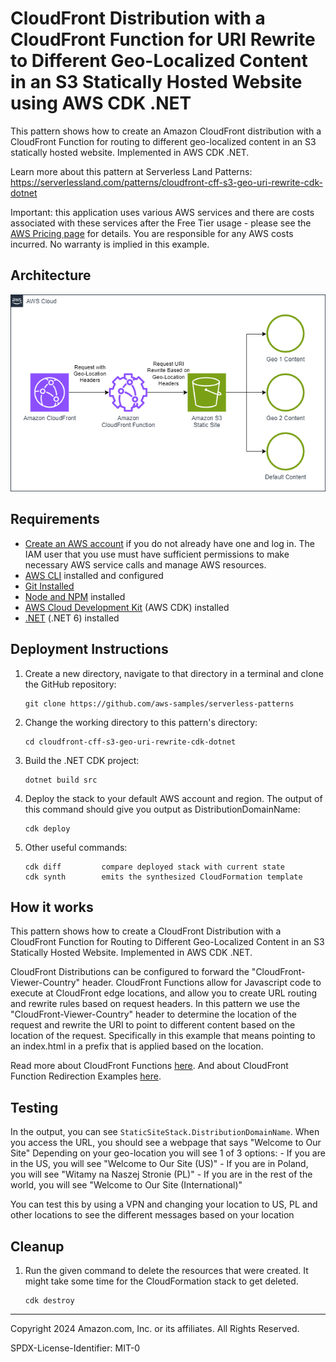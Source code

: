 # CloudFront Distribution with a CloudFront Function for URI Rewrite to Different Geo-Localized Content in an S3 Statically Hosted Website using AWS CDK .NET

This pattern shows how to create an Amazon CloudFront distribution with a CloudFront Function for routing to different geo-localized content in an S3 statically hosted website. Implemented in AWS CDK .NET.

Learn more about this pattern at Serverless Land Patterns: https://serverlessland.com/patterns/cloudfront-cff-s3-geo-uri-rewrite-cdk-dotnet

Important: this application uses various AWS services and there are costs associated with these services after the Free Tier usage - please see the [AWS Pricing page](https://aws.amazon.com/pricing/) for details. You are responsible for any AWS costs incurred. No warranty is implied in this example.

## Architecture
<img src="cf-cff-s3-geo-rewrite.png" title="Architecture">

## Requirements

* [Create an AWS account](https://portal.aws.amazon.com/gp/aws/developer/registration/index.html) if you do not already have one and log in. The IAM user that you use must have sufficient permissions to make necessary AWS service calls and manage AWS resources.
* [AWS CLI](https://docs.aws.amazon.com/cli/latest/userguide/install-cliv2.html) installed and configured
* [Git Installed](https://git-scm.com/book/en/v2/Getting-Started-Installing-Git)
* [Node and NPM](https://nodejs.org/en/download/) installed
* [AWS Cloud Development Kit](https://docs.aws.amazon.com/cdk/latest/guide/cli.html) (AWS CDK) installed
* [.NET](https://dotnet.microsoft.com/en-us/download/dotnet/6.0) (.NET 6) installed

## Deployment Instructions

1. Create a new directory, navigate to that directory in a terminal and clone the GitHub repository:
    ``` 
    git clone https://github.com/aws-samples/serverless-patterns
    ```
1. Change the working directory to this pattern's directory:
    ```
    cd cloudfront-cff-s3-geo-uri-rewrite-cdk-dotnet
    ```
1. Build the .NET CDK project:
    ```
    dotnet build src
    ```
1. Deploy the stack to your default AWS account and region. The output of this command should give you output as DistributionDomainName:
    ```
    cdk deploy
    ```
1. Other useful commands:
    ```
    cdk diff         compare deployed stack with current state    
    cdk synth        emits the synthesized CloudFormation template
    ```

## How it works

This pattern shows how to create a CloudFront Distribution with a CloudFront Function for Routing to Different Geo-Localized Content in an S3 Statically Hosted Website. Implemented in AWS CDK .NET.

CloudFront Distributions can be configured to forward the "CloudFront-Viewer-Country" header. CloudFront Functions allow for Javascript code to execute at CloudFront edge locations, and allow you to create URL routing and rewrite rules based on request headers.  In this pattern we use the "CloudFront-Viewer-Country" header to determine the location of the request and rewrite the URI to point to different content based on the location of the request.  Specifically in this example that means pointing to an index.html in a prefix that is applied based on the location.

Read more about CloudFront Functions [here](https://docs.aws.amazon.com/AmazonCloudFront/latest/DeveloperGuide/cloudfront-functions.html).
And about CloudFront Function Redirection Examples [here](https://docs.aws.amazon.com/AmazonCloudFront/latest/DeveloperGuide/example-function-redirect-url.html).

## Testing

In the  output, you can see `StaticSiteStack.DistributionDomainName`. When you access the URL, you should see a webpage that says "Welcome to Our Site"  Depending on your geo-location you will see 1 of 3 options:
    - If you are in the US, you will see "Welcome to Our Site (US)"
    - If you are in Poland, you will see "Witamy na Naszej Stronie (PL)"
    - If you are in the rest of the world, you will see "Welcome to Our Site (International)"

You can test this by using a VPN and changing your location to US, PL and other locations to see the different messages based on your location

## Cleanup
 
1. Run the given command to delete the resources that were created. It might take some time for the CloudFormation stack to get deleted.
    ```
    cdk destroy
    ```

----
Copyright 2024 Amazon.com, Inc. or its affiliates. All Rights Reserved.

SPDX-License-Identifier: MIT-0
